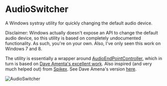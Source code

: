 AudioSwitcher
=============

A Windows systray utility for quickly changing the default audio device.

Disclaimer: Windows actually doesn't expose an API to change the default audio device, so this utility is based on completely undocumented functionality. As such, you're on your own. Also, I've only seen this work on Windows 7 and 8. 

The utility is essentially a wrapper around [AudioEndPointController](https://github.com/Elegant996/AudioEndPointController), which in turn is based on [Dave Amenta's excellent work](http://www.daveamenta.com/2011-05/programmatically-or-command-line-change-the-default-sound-playback-device-in-windows-7/). Also inspired (and very much helped out) from [Spikex](http://www.spikex.net/programmatically-changing-the-default-audio-playback-device-on-windows-vista-windows-7/). See Dave Amena's version [here](https://github.com/DaveAmenta/AudioSwitcher).

![AudioSwitcher](https://dl.dropbox.com/u/5690634/Hosted%20files/AudioSwitcher/audioswitcher.png "AudioSwitcher")

